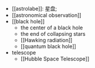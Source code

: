 - [[astrolabe]]: 星盘;
- [[astronomical observation]]
- [[black hole]]
    - the center of a black hole
    - the end of collapsing stars
    - [[Hawking radiation]]
    - [[quantum black hole]]
- telescope
    - [[Hubble Space Telescope]]
